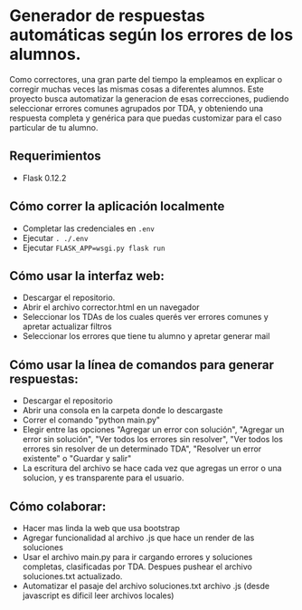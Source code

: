 # Generador de respuestas automáticas según los errores de los alumnos.
Como correctores, una gran parte del tiempo la empleamos en explicar o corregir muchas veces las mismas cosas a diferentes alumnos. Este proyecto busca automatizar la generacion de esas correcciones, pudiendo seleccionar errores comunes agrupados por TDA, y obteniendo una respuesta completa y genérica para que puedas customizar para el caso particular de tu alumno.

## Requerimientos

- Flask 0.12.2

## Cómo correr la aplicación localmente

- Completar las credenciales en `.env`
- Ejecutar `. ./.env`
- Ejecutar `FLASK_APP=wsgi.py flask run`

## Cómo usar la interfaz web:
- Descargar el  repositorio. 
- Abrir el archivo corrector.html en un navegador
- Seleccionar los TDAs de los cuales querés ver errores comunes y apretar actualizar filtros
- Seleccionar los errores que tiene tu alumno y apretar generar mail

## Cómo usar la línea de comandos para generar respuestas:
- Descargar el repositorio
- Abrir una consola en la carpeta donde lo descargaste
- Correr el comando "python main.py"
- Elegir entre las opciones "Agregar un error con solución", "Agregar un error sin solución", "Ver todos los errores sin resolver", "Ver todos los errores sin resolver de un determinado TDA", "Resolver un error existente" o "Guardar y salir"
- La escritura del archivo se hace cada vez que agregas un error o una solucion, y es transparente para el usuario.

## Cómo colaborar:
- Hacer mas linda la web que usa bootstrap
- Agregar funcionalidad al archivo .js que hace un render de las soluciones
- Usar el archivo main.py para ir cargando errores y soluciones completas, clasificadas por TDA. Despues pushear el archivo soluciones.txt actualizado.
- Automatizar el pasaje del archivo soluciones.txt archivo .js (desde javascript es dificil leer archivos locales)

